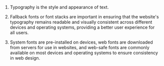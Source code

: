 1. Typography is the style and appearance of text. 

2. Fallback fonts or font stacks are important in ensuring that the website's typography remains readable and visually consistent across different devices and operating systems, providing a better user experience for all users.

3. System fonts are pre-installed on devices, web fonts are downloaded from servers for use in websites, and web-safe fonts are commonly available on most devices and operating systems to ensure consistency in web design.